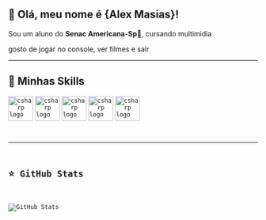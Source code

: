 ## 💜 Olá, meu nome é {Alex Masias}!

<p>Sou um aluno do <b>Senac Americana-Sp</b>🤔, cursando multimidia



gosto de jogar no console, ver filmes e sair 

---

## 🚀 Minhas Skills

<code><img src="https://skillicons.dev/icons?i=photoshop" height="50" alt="csharp logo" /></code>
<code><img src="https://skillicons.dev/icons?i=illustrator" height="50" alt="csharp logo" /></code>
<code><img src="https://skillicons.dev/icons?i=aftereffects" height="50" alt="csharp logo" /></code>
<code><img src="https://skillicons.dev/icons?i=figma" height="50" alt="csharp logo" /></code>
<code><img src="https://skillicons.dev/icons?i=discord" height="50" alt="csharp logo" /></code>
<code>

---

## ⭐ GitHub Stats

![GitHub Stats](https://github-readme-stats.vercel.app/api?username=Alexwh&show_icons=true&theme=solarized-light)</code>